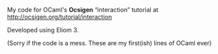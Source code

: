 My code for OCaml's **Ocsigen** “interaction” tutorial at
http://ocsigen.org/tutorial/interaction

Developed using Eliom 3.

(Sorry if the code is a mess. These are my first(ish) lines of OCaml
ever)
